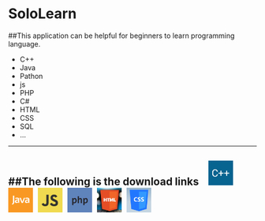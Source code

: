 # SoloLearn
##This application can be helpful for beginners to learn programming language.
* C++
* Java
* Pathon
* js
* PHP
* C#
* HTML
* CSS
* SQL
* ...

--------------
##The following is the download links
&nbsp;&nbsp;
<a href="http://www.baidu.com"><img src="1051.png" width="50px" height="50px"/></a>&nbsp;
<a href="http://www.baidu.com"><img src="1068.png" width="50px" height="50px"/></a>&nbsp;
<a href="http://www.baidu.com"><img src="1024.png" width="50px" height="50px"/></a>&nbsp;
<a href="http://www.baidu.com"><img src="1059.png" width="50px" height="50px"/></a>&nbsp;
<a href="http://www.baidu.com"><img src="1014.png" width="50px" height="50px"/></a>&nbsp;
<a href="http://www.baidu.com"><img src="1023.png" width="50px" height="50px"/></a>
-------------
